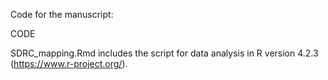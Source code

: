 Code for the manuscript: 

CODE

SDRC_mapping.Rmd includes the script for data analysis in R version 4.2.3 (https://www.r-project.org/). 
